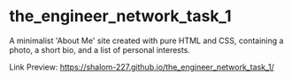 # the_engineer_network_task_1
A minimalist 'About Me' site created with pure HTML and CSS, containing a photo, a short bio, and a list of personal interests.

Link Preview: https://shalom-227.github.io/the_engineer_network_task_1/
